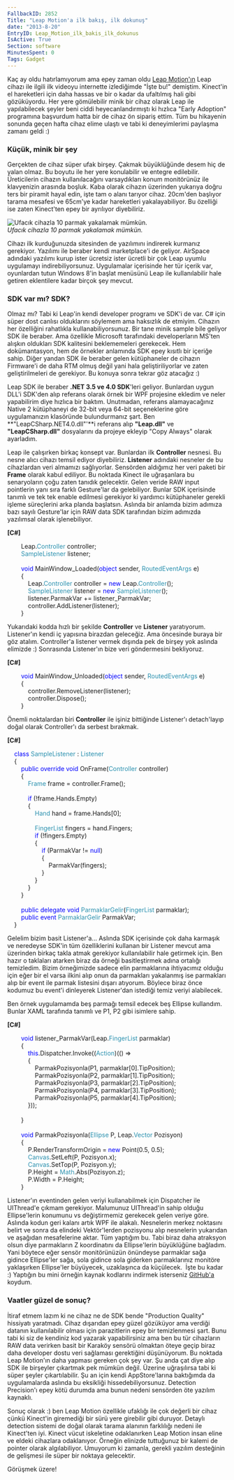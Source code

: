 ```yaml
---
FallbackID: 2852
Title: "Leap Motion'a ilk bakış, ilk dokunuş"
date: "2013-8-20"
EntryID: Leap_Motion_ilk_bakis_ilk_dokunus
IsActive: True
Section: software
MinutesSpent: 0
Tags: Gadget
---
```

Kaç ay oldu hatırlamıyorum ama epey zaman oldu [Leap
Motion'ın](https://www.leapmotion.com/) Leap cihazı ile ilgili ilk
videoyu internette izlediğimde "İşte bu!" demiştim. Kinect'in el
hareketleri için daha hassas ve bir o kadar da ufaltılmış hali gibi
gözüküyordu. Her yere gömülebilir minik bir cihaz olarak Leap ile
yapılabilecek şeyler beni ciddi heyecanlandırmıştı ki hızlıca "Early
Adoption" programına başvurdum hatta bir de cihaz ön sipariş ettim. Tüm
bu hikayenin sonunda geçen hafta cihaz elime ulaştı ve tabi ki
deneyimlerimi paylaşma zamanı geldi :)

### Küçük, minik bir şey

Gerçekten de cihaz süper ufak birşey. Çakmak büyüklüğünde desem hiç de
yalan olmaz. Bu boyutu ile her yere konulabilir ve entegre edilebilir.
Üreticilerin cihazın kullanılacağını varsaydıkları konum monitörünüz ile
klavyenizin arasında boşluk. Kaba olarak cihazın üzerinden yukarıya
doğru ters bir piramit hayal edin, işte tam o alanı tarıyor cihaz.
20cm'den başlıyor tarama mesafesi ve 65cm'ye kadar hareketleri
yakalayabiliyor. Bu özelliği ise zaten Kinect'ten epey bir ayrılıyor
diyebiliriz.

![Ufacık cihazla 10 parmak yakalamak
mümkün.](media/Leap_Motion_ilk_bakis_ilk_dokunus/leap_1.jpg)\
*Ufacık cihazla 10 parmak yakalamak mümkün.*

Cihazı ilk kurduğunuzda sitesinden de yazılımını indirerek kurmanız
gerekiyor. Yazılımı ile beraber kendi marketplace'i de geliyor. AirSpace
adındaki yazılımı kurup ister ücretsiz ister ücretli bir çok Leap uyumlu
uygulamayı indirebiliyorsunuz. Uygulamalar içerisinde her tür içerik
var, oyunlardan tutun Windows 8'in başlat menüsünü Leap ile
kullanılabilir hale getiren eklentilere kadar birçok şey mevcut.

### SDK var mı? SDK?

Olmaz mı? Tabi ki Leap'in kendi developer programı ve SDK'i de var. C\#
için süper dost canlısı olduklarını söylemem ama haksızlık de etmiyim.
Cihazın her özelliğini rahatlıkla kullanabiliyorsunuz. Bir tane minik
sample bile geliyor SDK ile beraber. Ama özellikle Microsoft tarafındaki
developerların MS'ten alışkın oldukları SDK kalitesini beklememeleri
gerekecek. Hem dokümantasyon, hem de örnekler anlamında SDK epey kısıtlı
bir içeriğe sahip. Diğer yandan SDK ile beraber gelen kütüphaneler de
cihazın Firmware'i de daha RTM olmuş değil yani hala geliştiriliyorlar
ve zaten geliştirilmeleri de gerekiyor. Bu konuya sonra tekrar göz
atacağız :)

Leap SDK ile beraber **.NET 3.5 ve 4.0 SDK**'leri geliyor. Bunlardan
uygun DLL'i SDK'den alıp referans olarak örnek bir WPF projesine ekledim
ve neler yapabilirim diye hızlıca bir baktım. Unutmadan, referans
alamayacağınız Native 2 kütüphaneyi de 32-bit veya 64-bit seçeneklerine
göre uygulamanızın klasöründe bulundurmanız şart. Ben
**"LeapCSharp.NET4.0.dll"'**i referans alıp **"Leap.dll"** ve
**"LeapCSharp.dll"** dosyalarını da projeye ekleyip "Copy Always" olarak
ayarladım.

Leap ile çalışırken birkaç konsept var. Bunlardan ilk **Controller**
nesnesi. Bu nesne alıcı cihazı temsil ediyor diyebiliriz. **Listener**
adındaki nesneler de bu cihazlardan veri almamızı sağlıyorlar. Sensörden
aldığımız her veri paketi bir **Frame** olarak kabul ediliyor. Bu
noktada Kinect ile uğraşanlara bu senaryoların çoğu zaten tanıdık
gelecektir. Gelen veride RAW input pointlerin yanı sıra farklı
Gesture'lar da gelebiliyor. Bunlar SDK içerisinde tanımlı ve tek tek
enable edilmesi gerekiyor ki yardımcı kütüphaneler gerekli işleme
süreçlerini arka planda başlatsın. Aslında bir anlamda bizim adımıza
bazı sayılı Gesture'lar için RAW data SDK tarafından bizim adımızda
yazılımsal olarak işlenebiliyor.

**[C\#]**

        <span class="identifier">Leap</span><span
class="operator">.</span><span class="User Types"
style="color:#2b91af;">Controller</span> <span
class="identifier">controller</span>;\
         <span class="User Types"
style="color:#2b91af;">SampleListener</span> <span
class="identifier">listener</span>;\
\
         <span class="keyword" style="color:blue;">void</span> <span
class="identifier">MainWindow\_Loaded</span>(<span class="keyword"
style="color:blue;">object</span> <span
class="identifier">sender</span>, <span class="User Types"
style="color:#2b91af;">RoutedEventArgs</span> <span
class="identifier">e</span>)\
         {\
             <span class="identifier">Leap</span><span
class="operator">.</span><span class="User Types"
style="color:#2b91af;">Controller</span> <span
class="identifier">controller</span> <span
class="operator">=</span> <span class="keyword"
style="color:blue;">new</span> <span class="identifier">Leap</span><span
class="operator">.</span><span class="User Types"
style="color:#2b91af;">Controller</span>();\
             <span class="User Types"
style="color:#2b91af;">SampleListener</span> <span
class="identifier">listener</span> <span class="operator">=</span> <span
class="keyword" style="color:blue;">new</span> <span class="User Types"
style="color:#2b91af;">SampleListener</span>();\
             <span class="identifier">listener</span><span
class="operator">.</span><span class="identifier">ParmakVar</span> <span
class="operator">+=</span> <span
class="identifier">listener\_ParmakVar</span>;\
             <span class="identifier">controller</span><span
class="operator">.</span><span
class="identifier">AddListener</span>(<span
class="identifier">listener</span>);\
         }

Yukarıdaki kodda hızlı bir şekilde **Controller** ve **Listener**
yaratıyorum. Listener'ın kendi iç yapısına birazdan geleceğiz. Ama
öncesinde buraya bir göz atalım. Controller'a listener vermek dışında
pek de birşey yok aslında elimizde :) Sonrasında Listener'ın bize veri
göndermesini bekliyoruz.

**[C\#]**

        <span class="keyword" style="color:blue;">void</span> <span
class="identifier">MainWindow\_Unloaded</span>(<span class="keyword"
style="color:blue;">object</span> <span
class="identifier">sender</span>, <span class="User Types"
style="color:#2b91af;">RoutedEventArgs</span> <span
class="identifier">e</span>)\
         {\
             <span class="identifier">controller</span><span
class="operator">.</span><span
class="identifier">RemoveListener</span>(<span
class="identifier">listener</span>);\
             <span class="identifier">controller</span><span
class="operator">.</span><span class="identifier">Dispose</span>();\
         }

Önemli noktalardan biri **Controller** ile işiniz bittiğinde Listener'ı
detach'layıp doğal olarak Controller'ı da serbest bırakmak.

**[C\#]**

    <span class="keyword" style="color:blue;">class</span> <span
class="User Types" style="color:#2b91af;">SampleListener</span> : <span
class="User Types" style="color:#2b91af;">Listener</span>\
     {\
         <span class="keyword" style="color:blue;">public</span> <span
class="keyword" style="color:blue;">override</span> <span
class="keyword" style="color:blue;">void</span> <span
class="identifier">OnFrame</span>(<span class="User Types"
style="color:#2b91af;">Controller</span> <span
class="identifier">controller</span>)\
         {\
             <span class="User Types"
style="color:#2b91af;">Frame</span> <span
class="identifier">frame</span> <span class="operator">=</span> <span
class="identifier">controller</span><span class="operator">.</span><span
class="identifier">Frame</span>();\
             \
             <span class="keyword" style="color:blue;">if</span> (<span
class="operator">!</span><span class="identifier">frame</span><span
class="operator">.</span><span class="identifier">Hands</span><span
class="operator">.</span><span class="identifier">Empty</span>)\
             {\
                 <span class="User Types"
style="color:#2b91af;">Hand</span> <span
class="identifier">hand</span> <span class="operator">=</span> <span
class="identifier">frame</span><span class="operator">.</span><span
class="identifier">Hands</span>[<span class="number">0</span>];\
\
                 <span class="User Types"
style="color:#2b91af;">FingerList</span> <span
class="identifier">fingers</span> <span class="operator">=</span> <span
class="identifier">hand</span><span class="operator">.</span><span
class="identifier">Fingers</span>;\
                 <span class="keyword"
style="color:blue;">if</span> (<span class="operator">!</span><span
class="identifier">fingers</span><span class="operator">.</span><span
class="identifier">Empty</span>)\
                 {\
                     <span class="keyword"
style="color:blue;">if</span> (<span
class="identifier">ParmakVar</span> <span
class="operator">!=</span> <span class="keyword"
style="color:blue;">null</span>)\
                     {\
                         <span class="identifier">ParmakVar</span>(<span
class="identifier">fingers</span>);  \
                     }\
                 }\
             }\
         }\
\
         <span class="keyword" style="color:blue;">public</span> <span
class="keyword" style="color:blue;">delegate</span> <span
class="keyword" style="color:blue;">void</span> <span
class="User Types(Delegates)"
style="color:#2b91af;">ParmaklarGelir</span>(<span class="User Types"
style="color:#2b91af;">FingerList</span> <span
class="identifier">parmaklar</span>);\
         <span class="keyword" style="color:blue;">public</span> <span
class="keyword" style="color:blue;">event</span> <span
class="User Types(Delegates)"
style="color:#2b91af;">ParmaklarGelir</span> <span
class="identifier">ParmakVar</span>;\
     }

Gelelim bizim basit Listener'a... Aslında SDK içerisinde çok daha
karmaşık ve neredeyse SDK'in tüm özelliklerini kullanan bir Listener
mevcut ama üzerinden birkaç takla atmak gerekiyor kullanılabilir hale
getirmek için. Ben hazır o taklaları atarken biraz da örneği
basitleştirmek adına ortalığı temizledim. Bizim örneğimizde sadece elin
parmaklarına ihtiyacımız olduğu için eğer bir el varsa ilkini alıp onun
da parmakları yakalanmış ise parmakları alıp bir event ile parmak
listesini dışarı atıyorum. Böylece biraz önce kodumuz bu event'i
dinleyerek Listener'dan istediği temiz veriyi alabilecek.

Ben örnek uygulamamda beş parmağı temsil edecek beş Ellipse kullandım.
Bunlar XAML tarafında tanımlı ve P1, P2 gibi isimlere sahip.

**[C\#]**

        <span class="keyword" style="color:blue;">void</span> <span
class="identifier">listener\_ParmakVar</span>(<span
class="identifier">Leap</span><span class="operator">.</span><span
class="User Types" style="color:#2b91af;">FingerList</span> <span
class="identifier">parmaklar</span>)\
         {\
             <span class="keyword" style="color:blue;">this</span><span
class="operator">.</span><span class="identifier">Dispatcher</span><span
class="operator">.</span><span class="identifier">Invoke</span>((<span
class="User Types(Delegates)"
style="color:#2b91af;">Action</span>)(() <span
class="operator">=\></span>\
             {\
                 <span class="identifier">ParmakPozisyonla</span>(<span
class="identifier">P1</span>, <span
class="identifier">parmaklar</span>[<span class="number">0</span>]<span
class="operator">.</span><span class="identifier">TipPosition</span>);\
                 <span class="identifier">ParmakPozisyonla</span>(<span
class="identifier">P2</span>, <span
class="identifier">parmaklar</span>[<span class="number">1</span>]<span
class="operator">.</span><span class="identifier">TipPosition</span>);\
                 <span class="identifier">ParmakPozisyonla</span>(<span
class="identifier">P3</span>, <span
class="identifier">parmaklar</span>[<span class="number">2</span>]<span
class="operator">.</span><span class="identifier">TipPosition</span>);\
                 <span class="identifier">ParmakPozisyonla</span>(<span
class="identifier">P4</span>, <span
class="identifier">parmaklar</span>[<span class="number">3</span>]<span
class="operator">.</span><span class="identifier">TipPosition</span>);\
                 <span class="identifier">ParmakPozisyonla</span>(<span
class="identifier">P5</span>, <span
class="identifier">parmaklar</span>[<span class="number">4</span>]<span
class="operator">.</span><span class="identifier">TipPosition</span>);\
             })); \
             \
         }\
\
         <span class="keyword" style="color:blue;">void</span> <span
class="identifier">ParmakPozisyonla</span>(<span class="User Types"
style="color:#2b91af;">Ellipse</span> <span
class="identifier">P</span>, <span class="identifier">Leap</span><span
class="operator">.</span><span class="User Types"
style="color:#2b91af;">Vector</span> <span
class="identifier">Pozisyon</span>)\
         {\
             <span class="identifier">P</span><span
class="operator">.</span><span
class="identifier">RenderTransformOrigin</span> <span
class="operator">=</span> <span class="keyword"
style="color:blue;">new</span> <span
class="User Types(Value Types)">Point</span>(<span
class="number">0.5</span>, <span class="number">0.5</span>);\
             <span class="User Types"
style="color:#2b91af;">Canvas</span><span class="operator">.</span><span
class="identifier">SetLeft</span>(<span
class="identifier">P</span>, <span
class="identifier">Pozisyon</span><span class="operator">.</span><span
class="identifier">x</span>);\
             <span class="User Types"
style="color:#2b91af;">Canvas</span><span class="operator">.</span><span
class="identifier">SetTop</span>(<span
class="identifier">P</span>, <span
class="identifier">Pozisyon</span><span class="operator">.</span><span
class="identifier">y</span>);\
             <span class="identifier">P</span><span
class="operator">.</span><span class="identifier">Height</span> <span
class="operator">=</span> <span class="User Types"
style="color:#2b91af;">Math</span><span class="operator">.</span><span
class="identifier">Abs</span>(<span
class="identifier">Pozisyon</span><span class="operator">.</span><span
class="identifier">z</span>);\
             <span class="identifier">P</span><span
class="operator">.</span><span class="identifier">Width</span> <span
class="operator">=</span> <span class="identifier">P</span><span
class="operator">.</span><span class="identifier">Height</span>;\
         }

Listener'ın eventinden gelen veriyi kullanabilmek için Dispatcher ile
UIThread'e çıkmam gerekiyor. Malumunuz UIThread'in sahip olduğu
Ellipse'lerin konumunu vs değiştirmemiz gerekecek gelen veriye göre.
Aslında kodun geri kalanı artık WPF ile alakalı. Nesnelerin merkez
noktasını belirt ve sonra da elindeki Vektör'lerden pozisyonu alıp
nesnelerin yukarıdan ve aşağıdan mesafelerine aktar. Tüm yaptığım bu.
Tabi biraz daha atraksyon olsun diye parmakların Z koordinatını da
Ellipse'lerin büyüklüğüne bağladım. Yani böytece eğer sensör
monitörünüzün önündeyse parmaklar sağa gidince Ellipse'ler sağa, sola
gidince sola giderken parmaklarınız monitöre yaklaşırken Ellipse'ler
büyüyecek, uzaklaşınca da küçülecek.  İşte bu kadar :) Yaptığın bu mini
örneğin kaynak kodlarını indirmek isterseniz
[GitHub'a](https://github.com/daronyondem/leap_testrun) koydum.

### Vaatler güzel de sonuç?

İtiraf etmem lazım ki ne cihaz ne de SDK bende "Production Quality"
hissiyatı yaratmadı. Cihaz dışarıdan epey güzel gözüküyor ama verdiği
datanın kullanılabilir olması için parazitlerin epey bir temizlenmesi
şart. Bunu tabi ki siz de kendiniz kod yazarak yapabilirsiniz ama ben bu
tür cihazların RAW data verirken basit bir Karaköy sensörü olmaktan
öteye geçip biraz daha developer dostu veri sağlaması gerektiğini
düşünüyorum. Bu noktada Leap Motion'ın daha yapması gereken çok şey var.
Şu anda çat diye alıp SDK ile birşeyler çıkartmak pek mümkün değil.
Üzerine uğraşılırsa tabi ki süper şeyler çıkartılabilir. Şu an için
kendi AppStore'larına baktığımda da uygulamalarda aslında bu eksikliği
hissedebiliyorsunuz. Detection Precision'ı epey kötü durumda ama bunun
nedeni sensörden öte yazılım kaynaklı.

Sonuç olarak :) ben Leap Motion özellikle ufaklığı ile çok değerli bir
cihaz çünkü Kinect'in giremediği bir sürü yere girebilir gibi duruyor.
Detaylı detection sistemi de doğal olarak tarama alanının farklılığı
nedeni ile Kinect'ten iyi. Kinect vücut iskeletine odaklanırken Leap
Motion insan eline ve eldeki cihazlara odaklanıyor. Örneğin elinizde
tuttuğunuz bir kalemi de pointer olarak algılabiliyor. Umuyorum ki
zamanla, gerekli yazılım desteğinin de gelişmesi ile süper bir noktaya
gelecektir.

Görüşmek üzere!


